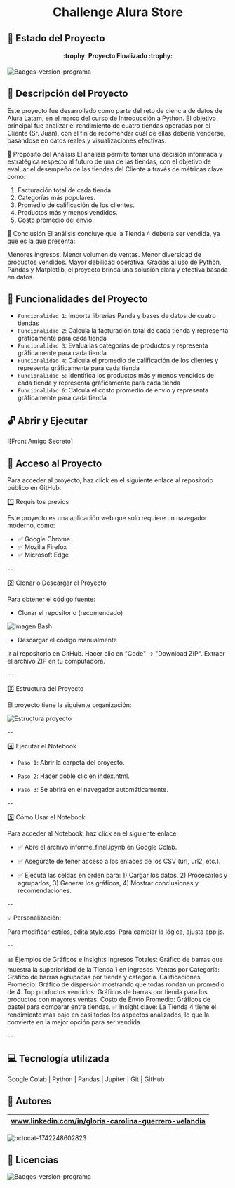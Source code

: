 <h1 align="center">Challenge Alura Store</h1>

## :loudspeaker: Estado del Proyecto
<h4 align="center">
:trophy: Proyecto Finalizado :trophy:
</h4>

![Badges-version-programa](https://img.shields.io/badge/versión_1-G8_ONE-blue)

## :blue_book: Descripción del Proyecto

Este proyecto fue desarrollado como parte del reto de ciencia de datos de Alura Latam, en el marco del curso de Introducción a Python. El objetivo principal fue analizar el rendimiento de cuatro tiendas operadas por el Cliente (Sr. Juan), con el fin de recomendar cuál de ellas debería venderse, basándose en datos reales y visualizaciones efectivas.

🎯 Propósito del Análisis
El análisis permite tomar una decisión informada y estratégica respecto al futuro de una de las tiendas, con el objetivo de evaluar el desempeño de las tiendas del Cliente a través de métricas clave como:

1. Facturación total de cada tienda.
2. Categorías más populares.
3. Promedio de calificación de los clientes.
4. Productos más y menos vendidos.
5. Costo promedio del envío.

📌 Conclusión
El análisis concluye que la Tienda 4 debería ser vendida, ya que es la que presenta:

Menores ingresos.
Menor volumen de ventas.
Menor diversidad de productos vendidos.
Mayor debilidad operativa.
Gracias al uso de Python, Pandas y Matplotlib, el proyecto brinda una solución clara y efectiva basada en datos.

## :rotating_light: Funcionalidades del Proyecto
- `Funcionalidad 1`: Importa librerias Panda y bases de datos de cuatro tiendas
- `Funcionalidad 2`: Calcula la facturación total de cada tienda y representa graficamente para cada tienda
- `Funcionalidad 3`: Evalua las categorias de productos y representa gráficamente para cada tienda
- `Funcionalidad 4`: Calcula el promedio de calificación de los clientes y representa gráficamente para cada tienda
- `Funcionalidad 5`: Identifica los productos más y menos vendidos de cada tienda y representa gráficamente para cada tienda
- `Funcionalidad 6`: Calcula el costo promedio de envío y representa gráficamente para cada tienda

## :unlock: Abrir y Ejecutar

![Front Amigo Secreto]


## :key: Acceso al Proyecto
Para acceder al proyecto, haz click en el siguiente enlace al repositorio público en GitHub:

:one: Requisitos previos

Este proyecto es una aplicación web que solo requiere un navegador moderno, como:

- ✅ Google Chrome
- ✅ Mozilla Firefox
- ✅ Microsoft Edge

--

:two: Clonar o Descargar el Proyecto

Para obtener el código fuente:

* Clonar el repositorio (recomendado)

![Imagen Bash](https://github.com/user-attachments/assets/da6f7f8c-ccdb-4cac-97b1-bb450af65b38)

* Descargar el código manualmente

Ir al repositorio en GitHub.
Hacer clic en "Code" → "Download ZIP".
Extraer el archivo ZIP en tu computadora.

--

:three: Estructura del Proyecto

El proyecto tiene la siguiente organización:

![Estructura proyecto](https://github.com/user-attachments/assets/cb6b2c84-a834-48d3-bb3f-25438f6a9e49)

--

:four: Ejecutar el Notebook

- `Paso 1`: Abrir la carpeta del proyecto.

- `Paso 2`: Hacer doble clic en index.html.

- `Paso 3`: Se abrirá en el navegador automáticamente.

--

:five: Cómo Usar el Notebook

Para acceder al Notebook, haz click en el siguiente enlace: 

- ✅ Abre el archivo informe_final.ipynb en Google Colab.
  
- ✅ Asegúrate de tener acceso a los enlaces de los CSV (url, url2, etc.).

- ✅ Ejecuta las celdas en orden para: 1) Cargar los datos, 2) Procesarlos y agruparlos, 3) Generar los gráficos, 4) Mostrar conclusiones y recomendaciones.

--

💡 Personalización:

Para modificar estilos, edita style.css.
Para cambiar la lógica, ajusta app.js.

--

📊 Ejemplos de Gráficos e Insights
Ingresos Totales: Gráfico de barras que muestra la superioridad de la Tienda 1 en ingresos.
Ventas por Categoría: Gráfico de barras agrupadas por tienda y categoría.
Calificaciones Promedio: Gráfico de dispersión mostrando que todas rondan un promedio de 4.
Top productos vendidos: Gráficos de barras por tienda para los productos con mayores ventas.
Costo de Envío Promedio: Gráficos de pastel para comparar entre tiendas.
✅ Insight clave: La Tienda 4 tiene el rendimiento más bajo en casi todos los aspectos analizados, lo que la convierte en la mejor opción para ser vendida.

--

## :computer: Tecnología utilizada
Google Colab | Python | Pandas | Jupiter | Git | GitHub


## :information_desk_person: Autores
|www.linkedin.com/in/gloria-carolina-guerrero-velandia|
|:---:|
![octocat-1742248602823](https://github.com/user-attachments/assets/660be175-d307-4dfa-9bbd-03f8e75dc66b)

## :information_desk_person: Licencias
![Badges-version-programa](https://img.shields.io/badge/Licencia_MIT-2025-violet)
